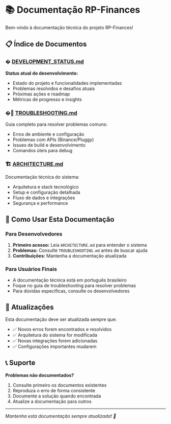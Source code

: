 # 📚 Documentação RP-Finances

Bem-vindo à documentação técnica do projeto RP-Finances!

## 📋 Índice de Documentos

### � [DEVELOPMENT_STATUS.md](./DEVELOPMENT_STATUS.md)
**Status atual do desenvolvimento:**
- Estado do projeto e funcionalidades implementadas
- Problemas resolvidos e desafios atuais
- Próximas ações e roadmap
- Métricas de progresso e insights

### �🔧 [TROUBLESHOOTING.md](./TROUBLESHOOTING.md)
Guia completo para resolver problemas comuns:
- Erros de ambiente e configuração
- Problemas com APIs (Binance/Pluggy) 
- Issues de build e desenvolvimento
- Comandos úteis para debug

### 🏗️ [ARCHITECTURE.md](./ARCHITECTURE.md)
Documentação técnica do sistema:
- Arquitetura e stack tecnológico
- Setup e configuração detalhada
- Fluxo de dados e integrações
- Segurança e performance

## 🚀 Como Usar Esta Documentação

### Para Desenvolvedores
1. **Primeiro acesso:** Leia `ARCHITECTURE.md` para entender o sistema
2. **Problemas:** Consulte `TROUBLESHOOTING.md` antes de buscar ajuda
3. **Contribuições:** Mantenha a documentação atualizada

### Para Usuários Finais
- A documentação técnica está em português brasileiro
- Foque no guia de troubleshooting para resolver problemas
- Para dúvidas específicas, consulte os desenvolvedores

## 🔄 Atualizações

Esta documentação deve ser atualizada sempre que:
- ✅ Novos erros forem encontrados e resolvidos
- ✅ Arquitetura do sistema for modificada
- ✅ Novas integrações forem adicionadas
- ✅ Configurações importantes mudarem

## 📞 Suporte

**Problemas não documentados?**
1. Consulte primeiro os documentos existentes
2. Reproduza o erro de forma consistente
3. Documente a solução quando encontrada
4. Atualize a documentação para outros

---

*Mantenha esta documentação sempre atualizada! 🚀*
